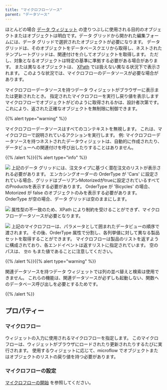```yaml
---
title: "マイクロフローソース"
parent: "データソース"
---
```



ほとんどの場合 [データ ウィジェット](data-widgets) の塗りつぶしに使用される目的のオブジェクトまたはオブジェクトは明白です。データ グリッドから開かれた編集フォームには、データ グリッドで選択されたオブジェクトが必要になります。 データグリッドは、そのオブジェクトをデータベースクエリから取得し、ネストされたテンプレートグリッドは、関連付けを介してオブジェクトを取得します。 ただし、対象となるオブジェクトは特定の基準に準拠する必要がある場合があります。 または異なるオブジェクトは、 [XPath](xpath-constraints) では扱えない異なる状況下で表示されます。 このような状況では、マイクロフローのデータソースが必要な場合があります。

マイクロフローデータソースを持つデータ ウィジェットがブラウザーに表示または更新されたとき。 指定されたマイクロフローを実行し戻り値を表示します マイクロフローでオブジェクトがどのように取得されるかは、設計者次第です。 これにより、返された正確なオブジェクトを無制限に制御できます。

{{% alert type="warning" %}}

マイクロフローデータソースはすべてのコンテキストを無視します。 これは、マイクロフローで説明されているアクションを実行します。 例: マイクロフローデータソースを持つネストされたデータウィジェットは、自動的に作成されたり、データビューへの関連付けを呼び出したりすることはありません。

{{% /alert %}}{{% alert type="info" %}}

![](attachments/16713836/16843969.jpg) 上記のデータ グリッドには、注文タイプに基づく潜在注文のリストが表示される必要があります。 エンカシングオーダーの OrderType が 'Cars' に設定されている場合、グリッドはブーリアンMotorizedがtrueに設定されているすべてのProductsを表示する必要があります。 OrderType が 'Bicycles' の場合、Motorized が false のオブジェクトのみを表示する必要があります。 OrderType が空の場合、データ グリッドは空のままにします。

![](attachments/16713836/16843968.jpg) 属性型の不一致のため、XPath により制約を受けることができず、マイクロフローデータソースが必要となります。

![](attachments/16713836/16843967.jpg) 上記のマイクロフローは、パラメータとして囲まれたデータビューの順序で渡されます。 その後、OrderType 属性で分割し、各列挙値に対して異なる製品セットを取得することができます。 マイクロフローは製品のリストを返すように構成されており、各エンドイベントは返すリストに指定されています。 空のパスは、 `空の` もまた値であることに注意してください。

{{% /alert %}}{{% alert type="warning" %}}

関連データソースを持つデータ ウィジェットでは列の並べ替えと検索は使用できません。 これらの機能は、関連データソースが必ずしも起動しない、関数へのデータベース呼び出しを必要とするためです。

{{% /alert %}}

## プロパティー

### マイクロフロー

ウィジェットの入力に使用されるマイクロフローを指定します。 このマイクロフローは、ウィジェットがブラウザにロードされたり更新されたりするたびに実行されます。 使用するウィジェットに応じて、microflow でオブジェクトまたはオブジェクトのリストの戻り値を持つ必要があります。

### マイクロフローの設定

[マイクロフローの開始](starting-microflows) を参照してください。
